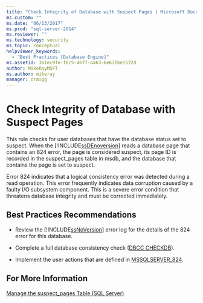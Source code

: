 ```yaml
---
title: "Check Integrity of Database with Suspect Pages | Microsoft Docs"
ms.custom: ""
ms.date: "06/13/2017"
ms.prod: "sql-server-2014"
ms.reviewer: ""
ms.technology: security
ms.topic: conceptual
helpviewer_keywords: 
  - "Best Practices [Database Engine]"
ms.assetid: 3b1ec9fe-f6c5-46f7-aa63-6e671be1572d
author: MikeRayMSFT
ms.author: mikeray
manager: craigg
---
```

# Check Integrity of Database with Suspect Pages
  This rule checks for user databases that have the database status set to suspect. When the [!INCLUDE[ssDEnoversion](../../includes/ssdenoversion-md.md)] reads a database page that contains an 824 error, the page is considered suspect, its page ID is recorded in the suspect_pages table in msdb, and the database that contains the page is set to suspect.  
  
 Error 824 indicates that a logical consistency error was detected during a read operation. This error frequently indicates data corruption caused by a faulty I/O subsystem component. This is a severe error condition that threatens database integrity and must be corrected immediately.  
  
## Best Practices Recommendations  
  
-   Review the [!INCLUDE[ssNoVersion](../../includes/ssnoversion-md.md)] error log for the details of the 824 error for this database.  
  
-   Complete a full database consistency check ([DBCC CHECKDB](/sql/t-sql/database-console-commands/dbcc-checkdb-transact-sql)).  
  
-   Implement the user actions that are defined in [MSSQLSERVER_824](https://go.microsoft.com/fwlink/?LinkId=81397).  
  
## For More Information  
 [Manage the suspect_pages Table &#40;SQL Server&#41;](../backup-restore/manage-the-suspect-pages-table-sql-server.md)  
  
  
